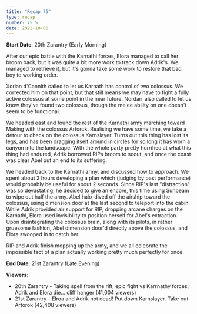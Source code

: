 ```yaml
---
title: "Recap 75"
type: recap
number: 75.5
date: 2022-10-08
---
```


**Start Date**:  20th Zarantry (Early Morning)

After our epic battle with the Karnathi forces, Elora managed to call her broom back, but it was quite a bit more work to track down Adrik's. We managed to retrieve it, but it's gonna take some work to restore that bad boy to working order.

Xorlan d'Cannith called to let us Karnath has control of two colossus. We corrected him on that point, but that still means we may have to fight a fully active colossus at some point in the near future.  Nordarr also called to let us know they've found two colossus, though the melee ability on one doesn't seem to be functional.

We headed east and found the rest of the Karnathi army marching toward Making with the colossus Artorok.  Realising we have some time, we take a detour to check on the colossus Karnslayer.  Turns out this thing has lost its legs, and has been dragging itself around in circles for so long it has worn a canyon into the landscape. With the whole party pretty horrified at what this thing had endured, Adrik borrowed RIPs broom to scout, and once the coast was clear Abel put an end to its suffering.

We headed back to the Karnathi army, and discussed how to approach.  We spent about 2 hours developing a plan which (judging by past performance) would probably be useful for about 2 seconds. Since RIP's last "distraction" was so devastating, he decided to give an encore, this time using Sunbeam to wipe out half the army. Abel halo-dived off the airship toward the colossus, using dimension door at the last second to teleport into the cabin.  While Adrik provided air support for RIP, dropping arcane charges on the Karnathi, Elora used invisibility to position herself for Abel's extraction. Upon disintegrating the colossus brain, along with its pilots, in rather gruesome fashion, Abel dimension door'd directly above the colossus, and Elora swooped in to catch her.

RIP and Adrik finish mopping up the army, and we all celebrate the impossible fact of a plan actually working pretty much perfectly for once.

**End Date**: 21st Zarantry (Late Evening)

**Viewers**:
- 20th Zarantry - Taking spell from the rift, epic fight vs Karrnathy forces, Adrik and Elora die… cliff hanger (41,004 viewers)
- 21st Zarantry - Elroa and Adrik not dead!  Put down Karnslayer.  Take out Artorok (42,408 viewers)
